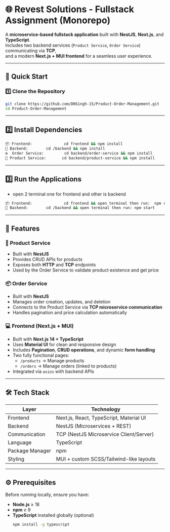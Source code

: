 # 🌐 Revest Solutions - Fullstack Assignment (Monorepo)

A **microservice-based fullstack application** built with **NestJS**, **Next.js**, and **TypeScript**.  
Includes two backend services (`Product Service`, `Order Service`) communicating via **TCP**,  
and a modern **Next.js + MUI frontend** for a seamless user experience.

---

## 🚀 Quick Start

### 1️⃣ Clone the Repository
```bash
git clone https://github.com/DNSingh-15/Product-Order-Management.git
cd Product-Order-Management
```

---

## 2️⃣ Install Dependencies
```bash
📦 Frontend:              cd frontend && npm install
🧠 Backend:        cd /backend && npm install
⚙️  Order Service:         cd backend/order-service && npm install
🧩 Product Service:       cd backend/product-service && npm install
```

---

## 3️⃣ Run the Applications
* open 2 terminal one for frontend and other is backend

```bash
📦 Frontend:              cd frontend && open terminal then run:  npm run dev
🧠 Backend:        cd /backend && open terminal then run: npm start
```

---

## 🚀 Features

### 🧩 Product Service
- Built with **NestJS**
- Provides CRUD APIs for products  
- Exposes both **HTTP** and **TCP** endpoints
- Used by the Order Service to validate product existence and get price

### 📦 Order Service
- Built with **NestJS**
- Manages order creation, updates, and deletion  
- Connects to the Product Service via **TCP microservice communication**
- Handles pagination and price calculation automatically

### 💻 Frontend (Next.js + MUI)
- Built with **Next.js 14 + TypeScript**
- Uses **Material UI** for clean and responsive design  
- Includes **Pagination**, **CRUD operations**, and dynamic **form handling**
- Two fully functional pages:
  - `/products` → Manage products
  - `/orders` → Manage orders (linked to products)
- Integrated via `axios` with backend APIs

---

## 🛠️ Tech Stack

| Layer | Technology |
|-------|-------------|
| Frontend | Next.js, React, TypeScript, Material UI |
| Backend | NestJS (Microservices + REST) |
| Communication | TCP (NestJS Microservice Client/Server) |
| Language | TypeScript |
| Package Manager | npm |
| Styling | MUI + custom SCSS/Tailwind-like layouts |

---

## ⚙️ Prerequisites

Before running locally, ensure you have:
- **Node.js** ≥ 18
- **npm** ≥ 9
- **TypeScript** installed globally (optional)
  ```bash
  npm install -g typescript
